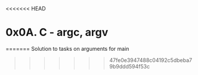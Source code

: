 <<<<<<< HEAD
# 0x0A. C - argc, argv
=======
Solution to tasks on arguments for main
>>>>>>> 47fe0e3947488c04192c5dbeba79b9ddd594f53c

